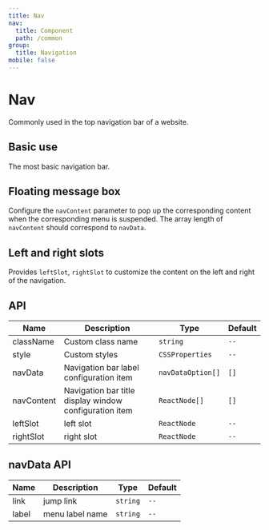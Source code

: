 ```yaml
---
title: Nav
nav:
  title: Component
  path: /common
group:
  title: Navigation
mobile: false
---
```


# Nav

Commonly used in the top navigation bar of a website.

## Basic use

The most basic navigation bar.

<code src="./demos/index1.tsx"></code>

## Floating message box

Configure the `navContent` parameter to pop up the corresponding content when the corresponding menu is suspended. The array length of `navContent` should correspond to `navData`.

<code src="./demos/index2.tsx"></code>

## Left and right slots

Provides `leftSlot`, `rightSlot` to customize the content on the left and right of the navigation.

<code src="./demos/index3.tsx"></code>

## API

| Name       | Description                                            | Type              | Default |
| ---------- | ------------------------------------------------------ | ----------------- | ------- |
| className  | Custom class name                                      | `string`          | `--`    |
| style      | Custom styles                                          | `CSSProperties`   | `--`    |
| navData    | Navigation bar label configuration item                | `navDataOption[]` | `[]`    |
| navContent | Navigation bar title display window configuration item | `ReactNode[]`     | `[]`    |
| leftSlot   | left slot                                              | `ReactNode`       | `--`    |
| rightSlot  | right slot                                             | `ReactNode`       | `--`    |

## navData API

| Name  | Description     | Type     | Default |
| ----- | --------------- | -------- | ------- |
| link  | jump link       | `string` | `--`    |
| label | menu label name | `string` | `--`    |
